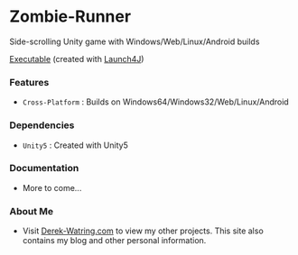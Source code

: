 # Zombie-Runner
Side-scrolling Unity game with Windows/Web/Linux/Android builds

[Executable](https://www.dropbox.com/s/4vyphqqnty0pro1/MemoCalendar.exe?dl=0) (created with [Launch4J](http://launch4j.sourceforge.net/))

### Features
* `Cross-Platform` : Builds on Windows64/Windows32/Web/Linux/Android

### Dependencies
* `Unity5` : Created with Unity5

### Documentation
* More to come...

### About Me
* Visit [Derek-Watring.com](http://Derek-Watring.com/) to view my other projects. This site also contains my blog and other personal information. 
